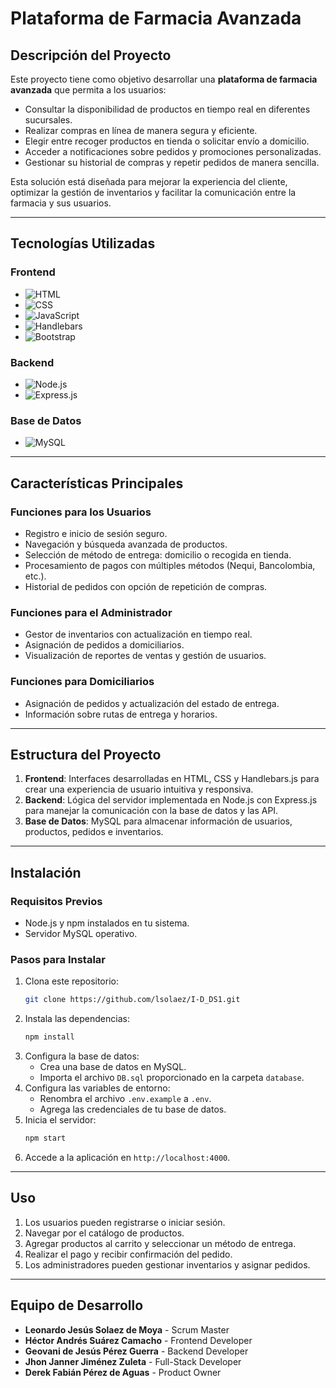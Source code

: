 # Plataforma de Farmacia Avanzada



## Descripción del Proyecto

Este proyecto tiene como objetivo desarrollar una **plataforma de farmacia avanzada** que permita a los usuarios:

- Consultar la disponibilidad de productos en tiempo real en diferentes sucursales.
- Realizar compras en línea de manera segura y eficiente.
- Elegir entre recoger productos en tienda o solicitar envío a domicilio.
- Acceder a notificaciones sobre pedidos y promociones personalizadas.
- Gestionar su historial de compras y repetir pedidos de manera sencilla.

Esta solución está diseñada para mejorar la experiencia del cliente, optimizar la gestión de inventarios y facilitar la comunicación entre la farmacia y sus usuarios.

---

## Tecnologías Utilizadas

### **Frontend**
- ![HTML](https://img.shields.io/badge/HTML5-E34F26?style=for-the-badge&logo=html5&logoColor=white)
- ![CSS](https://img.shields.io/badge/CSS3-1572B6?style=for-the-badge&logo=css3&logoColor=white)
- ![JavaScript](https://img.shields.io/badge/JavaScript-F7DF1E?style=for-the-badge&logo=javascript&logoColor=black)
- ![Handlebars](https://img.shields.io/badge/Handlebars.js-f0772b?style=for-the-badge&logo=handlebarsdotjs&logoColor=white)
- ![Bootstrap](https://img.shields.io/badge/Bootstrap-563D7C?style=for-the-badge&logo=bootstrap&logoColor=white)

### **Backend**
- ![Node.js](https://img.shields.io/badge/Node.js-339933?style=for-the-badge&logo=nodedotjs&logoColor=white)
- ![Express.js](https://img.shields.io/badge/Express.js-000000?style=for-the-badge&logo=express&logoColor=white)

### **Base de Datos**
- ![MySQL](https://img.shields.io/badge/MySQL-4479A1?style=for-the-badge&logo=mysql&logoColor=white)

---

## Características Principales

### **Funciones para los Usuarios**
- Registro e inicio de sesión seguro.
- Navegación y búsqueda avanzada de productos.
- Selección de método de entrega: domicilio o recogida en tienda.
- Procesamiento de pagos con múltiples métodos (Nequi, Bancolombia, etc.).
- Historial de pedidos con opción de repetición de compras.

### **Funciones para el Administrador**
- Gestor de inventarios con actualización en tiempo real.
- Asignación de pedidos a domiciliarios.
- Visualización de reportes de ventas y gestión de usuarios.

### **Funciones para Domiciliarios**
- Asignación de pedidos y actualización del estado de entrega.
- Información sobre rutas de entrega y horarios.

---

## Estructura del Proyecto

1. **Frontend**: Interfaces desarrolladas en HTML, CSS y Handlebars.js para crear una experiencia de usuario intuitiva y responsiva.
2. **Backend**: Lógica del servidor implementada en Node.js con Express.js para manejar la comunicación con la base de datos y las API.
3. **Base de Datos**: MySQL para almacenar información de usuarios, productos, pedidos e inventarios.

---

## Instalación

### **Requisitos Previos**
- Node.js y npm instalados en tu sistema.
- Servidor MySQL operativo.

### **Pasos para Instalar**
1. Clona este repositorio:
   ```bash
   git clone https://github.com/lsolaez/I-D_DS1.git
   ```
2. Instala las dependencias:
   ```bash
   npm install
   ```
3. Configura la base de datos:
   - Crea una base de datos en MySQL.
   - Importa el archivo `DB.sql` proporcionado en la carpeta `database`.
4. Configura las variables de entorno:
   - Renombra el archivo `.env.example` a `.env`.
   - Agrega las credenciales de tu base de datos.
5. Inicia el servidor:
   ```bash
   npm start
   ```
6. Accede a la aplicación en `http://localhost:4000`.

---

## Uso

1. Los usuarios pueden registrarse o iniciar sesión.
2. Navegar por el catálogo de productos.
3. Agregar productos al carrito y seleccionar un método de entrega.
4. Realizar el pago y recibir confirmación del pedido.
5. Los administradores pueden gestionar inventarios y asignar pedidos.

---

## Equipo de Desarrollo
- **Leonardo Jesús Solaez de Moya** - Scrum Master
- **Héctor Andrés Suárez Camacho** - Frontend Developer
- **Geovani de Jesús Pérez Guerra** - Backend Developer
- **Jhon Janner Jiménez Zuleta** - Full-Stack Developer
- **Derek Fabián Pérez de Aguas** - Product Owner


